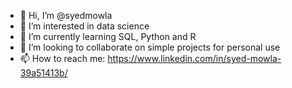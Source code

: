 - 👋 Hi, I’m @syedmowla
- 👀 I’m interested in data science
- 🌱 I’m currently learning SQL, Python and R
- 💞️ I’m looking to collaborate on simple projects for personal use
- 📫 How to reach me:
   https://www.linkedin.com/in/syed-mowla-39a51413b/

<!---
syedmowla/syedmowla is a ✨ special ✨ repository because its `README.md` (this file) appears on your GitHub profile.
You can click the Preview link to take a look at your changes.
--->
